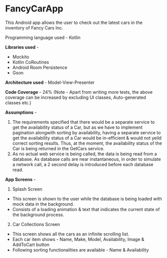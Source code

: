 # FancyCarApp

This Android app allows the user to check out the latest cars in the inventory of Fancy Cars Inc.

Programming language used - Kotlin

**Libraries used** - 
* Mockito
* Kotlin CoRoutines
* Android Room Persistence
* Gson

**Architecture used** - Model-View-Presenter

**Code Coverage** - 24%
(Note - Apart from writing more tests, the above coverage can be increased by excluding UI classes, Auto-generated classes etc.)

**Assumptions** - 
1) The requirements specified that there would be a separate service to get the availability status of a Car, but as we have to implement pagination alongwith sorting by availability, having a separate service to get the availability status of a Car would be in-efficient & would not yeild correct sorting results. Thus, at the moment, the availability status of the Car is being returned in the GetCars service.
2) As no actual web service is being called, the data is being read from a database. As database calls are near instantaneous, in order to simulate a network call, a 2 second delay is introduced before each database read.

**App Screens** -
1) Splash Screen
* This screen is shown to the user while the database is being loaded with mock data in the background.
* Consists of a loading animation & text that indicates the current state of the background process.

2) Car Collections Screen
* This screen shows all the cars as an infinite scrolling list.
* Each car item shows - Name, Make, Model, Availability, Image & AddToCart button
* Following sorting functionalities are available - Name & Availability



